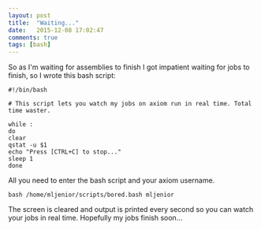 ```yaml
---
layout: post
title:  "Waiting..."
date:   2015-12-08 17:02:47
comments: true
tags: [bash]
---
```


So as I'm waiting for assemblies to finish I got impatient waiting for jobs to finish, so I wrote this bash script:


	#!/bin/bash

	# This script lets you watch my jobs on axiom run in real time. Total time waster.

	while :
	do
	clear
	qstat -u $1
	echo "Press [CTRL+C] to stop..."
	sleep 1
	done
	
	
All you need to enter the bash script and your axiom username.


	bash /home/mljenior/scripts/bored.bash mljenior
	
	
The screen is cleared and output is printed every second so you can watch your jobs in real time.  Hopefully my jobs finish soon...